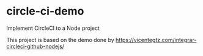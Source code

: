 # circle-ci-demo
Implement CircleCI to a Node project

This project is based on the demo done by https://vicentegtz.com/integrar-circleci-github-nodejs/
